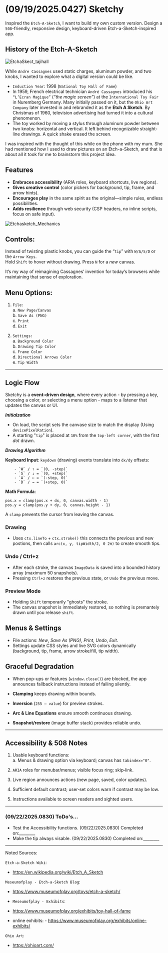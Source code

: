 # (09/19/2025.0427) Sketchy

Inspired the `Etch-A-Sketch`, I want to build my own custom version. Design a `508`-friendly, responsive design, keyboard-driven Etch-a-Sketch-inspired app.  

## History of the Etch-A-Sketch


![EtchaSkect_tajihall](https://github.com/user-attachments/assets/6dd79036-3cd2-439e-b45b-eee63019ccab)

While `Andre Cassagnes` used static charges, aluminum powder, and two knobs, I wanted to explore what a digital version could be like.  

- `Induction Year`: 1998 (`National Toy Hall of Fame`)  
- In 1959, French electrical technician `André Cassagnes` introduced his `“L’Ecran Magique”` (*“the magic screen”*) at the `International Toy Fair` in Nuremberg Germany. Many initially passed on it, but the `Ohio Art Company` later invested in and rebranded it as the **Etch A Sketch**. By Christmas of 1960, television advertising had turned it into a cultural phenomenon. <br> 
- The toy worked by moving a stylus through aluminum powder between two knobs: horizontal and vertical. It left behind recognizable straight-line drawings. A quick shake erased the screen.  

I was inspired with the thought of this while on the phone with my mum. She had mentioned how I used to draw pictures on an Etch-a-Sketch, and that is about all it took for me to brainstorm this project idea.<br>

## Features

- **Embraces accessibility** (ARIA roles, keyboard shortcuts, live regions).  <br>
- **Gives creative control** (color pickers for background, tip, frame, and arrow hints).  <br>
- **Encourages play** in the same spirit as the original—simple rules, endless possibilities.  <br>
- **Adds resilience** through web security (CSP headers, no inline scripts, focus on safe input). <br>

 
![Etchasketch_Mechanics](https://github.com/user-attachments/assets/8e8db819-5918-4b23-a5e6-137f8e8b37ea)

## Controls:

Instead of twisting plastic knobs, you can guide the “`tip`” with `W/A/S/D` or the `Arrow Keys`.<br> 
Hold `Shift` to hover without drawing.
Press `N` for a *new* canvas.<br>

It’s my way of reimagining Cassagnes’ invention for today’s browsers while maintaining that sense of exploration.

## Menu Options:

1. `File`: <br>
    a. `New Page/Canvas`<br>
    b. `Save As (PNG)` <br>
    c. `Print`<br>
    d. `Exit`<br>
   
2. `Settings:` <br>
    a. `Background Color`<br>
    b. `Drawing Tip Color`<br>
    c. `Frame Color`<br>
    d. `Directional Arrows Color`<br>
    e. `Tip Width`<br>

---

## Logic Flow

Sketchy is a **event-driven design**, where every action - by pressing a key, choosing a color, 
or selecting a menu option - maps to a listener that updates the canvas or UI. <br>

***Initialzation***

- On load, the script sets the canvase size to match the display (Using `devicePixelRation`). <br>
- A starting "`tip`" is placed at `10%` from the `top-left corner`, with the first *dot* drawn. <br>

***Drawing Algorithm***

**Keyboard Input**: `keydown` (drawing) events translate into `dx/dy` offsets: <br>

```
    - `W` / ↑ = `(0, -step)`
    - `S` / ↓ = `(0, +step)`
    - `A` / ← = `(-step, 0)`
    - `D` / → = `(+step, 0)`

```

**Math Formula**:

```
pos.x = clamp(pos.x + dx, 0, canvas.width - 1)
pos.y = clamp(pos.y + dy, 0, canvas.height - 1)
```

A `clamp` prevents the cursor from leaving the canvas. <br>

### Drawing 

- Uses `ctx.lineTo` + `ctx.stroke()` this connects the previous and new postions,
then calls `arc(x, y, tipWidth/2, 0 2π)` to create smooth tips.<br>

### Undo / Ctrl+z

- After each stroke, the canvas `ImageData` is saved into a bounded history array (maximum 50 snapshots). <br>
- Pressing `Ctrl+z` restores the previous state, or `Undo` the previous move. <br>

### Preview Mode

- Holding `Shift` temporarily "ghosts" the stroke.<br>
- The canvas snapshot is immediately restored, so nothing is premantely drawn until you release `shift`.<br>

## Menus & Settings

- File actions: *New*, *Save As (PNG)*, *Print*, *Undo*, *Exit*.<br>
- Settings update CSS styles and live SVG colors dynamically (background, tip, frame, arrow stroke/fill, tip width).<br>

## Graceful Degradation  

- When pop-ups or features (`window.close()`) are blocked, the app announces fallback instructions instead of failing silently.<br>


- **Clamping** keeps drawing within bounds.  <br>
- **Inversion** (`255 – value`) for preview strokes.  <br>
- **Arc & Line Equations** ensure smooth continuous drawing.  <br>
- **Snapshot/restore** (image buffer stack) provides reliable undo.  <br>

---


## Accessibility & 508 Notes

1. Usable keyboard functions: <br>
    a. Menus & drawing option via keyboard; canvas has `tabindex="0"`. <br>

2. `ARIA` roles for menubar/menus; visible focus ring; skip‑link. <br>

3. Live region announces actions (new page, saved, color updates). <br>

4. Sufficient default contrast; user‑set colors warn if contrast may be low. <br>

5. Instructions available to screen readers and sighted users. <br>


---

### (09/22/2025.0830) ToDo's...

- Test the Accessibility functions. (09/22/2025.0830) Completed on:________
- Make the tip always visable. (09/22/2025.0830) Completed on:________

---

Noted Sources: <br>

`Etch-a-Sketch Wiki`:<br>
- https://en.wikipedia.org/wiki/Etch_A_Sketch <br>

`Meseumofplay - Etch-a-Sketch Blog`:<br>
- https://www.museumofplay.org/toys/etch-a-sketch/ <br>

- `Meseumofplay - Exhibits`:<br>
- https://www.museumofplay.org/exhibits/toy-hall-of-fame <br>
- online exhibits: - https://www.museumofplay.org/exhibits/online-exhibits/ <br>

`Ohio Art`: <br>
- https://ohioart.com/ <br>





